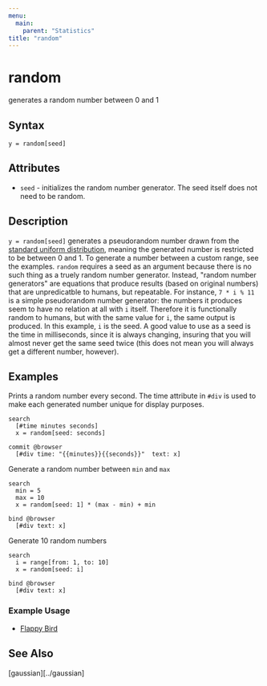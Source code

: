 ```yaml
---
menu:
  main:
    parent: "Statistics"
title: "random"
---
```


# random

generates a random number between 0 and 1

## Syntax

```eve
y = random[seed]
```

## Attributes

- `seed` - initializes the random number generator. The seed itself does not need to be random.

## Description

`y = random[seed]` generates a pseudorandom number drawn from the [standard uniform distribution][1], meaning the generated number is restricted to be between 0 and 1. To generate a number between a custom range, see the examples.
`random` requires a seed as an argument because there is no such thing as a truely random number generator. Instead, "random number generators" are equations that produce results (based on original numbers) that are unpredicatble to humans, but repeatable. For instance, `7 * i % 11` is a simple pseudorandom number generator: the numbers it produces seem to have no relation at all with `i` itself. Therefore it is functionally random to humans, but with the same value for `i`, the same output is produced. In this example, `i` is the seed. A good value to use as a seed is the time in milliseconds, since it is always changing, insuring that you will almost never get the same seed twice (this does not mean you will always get a different number, however).

[1]: https://en.wikipedia.org/wiki/Uniform_distribution_(continuous)#Standard_uniform

## Examples

Prints a random number every second. The time attribute in `#div` is used to make each generated number unique for display purposes.

```eve
search 
  [#time minutes seconds]
  x = random[seed: seconds]

commit @browser
  [#div time: "{{minutes}}{{seconds}}"  text: x]
```

Generate a random number between `min` and `max`

```eve
search
  min = 5
  max = 10
  x = random[seed: 1] * (max - min) + min

bind @browser
  [#div text: x]
```

Generate 10 random numbers

```eve
search
  i = range[from: 1, to: 10]
  x = random[seed: i]

bind @browser
  [#div text: x]
```

### Example Usage

- [Flappy Bird](https://github.com/witheve/Eve/blob/master/examples/flappy.eve)

## See Also

[gaussian][../gaussian]
